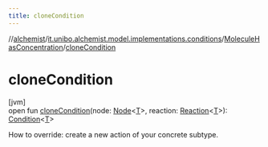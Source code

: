 ```yaml
---
title: cloneCondition
---
```

//[alchemist](../../../index.html)/[it.unibo.alchemist.model.implementations.conditions](../index.html)/[MoleculeHasConcentration](index.html)/[cloneCondition](clone-condition.html)



# cloneCondition



[jvm]\
open fun [cloneCondition](clone-condition.html)(node: [Node](../../it.unibo.alchemist.model.interfaces/-node/index.html)<[T](../../it.unibo.alchemist.model.implementations.layers/-step-layer/index.html)>, reaction: [Reaction](../../it.unibo.alchemist.model.interfaces/-reaction/index.html)<[T](../../it.unibo.alchemist.model.implementations.layers/-step-layer/index.html)>): [Condition](../../it.unibo.alchemist.model.interfaces/-condition/index.html)<[T](../../it.unibo.alchemist.model.implementations.layers/-step-layer/index.html)>



How to override: create a new action of your concrete subtype.




